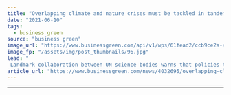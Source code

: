 ```yaml
---
title: "Overlapping climate and nature crises must be tackled in tandem, UN panel warns"
date: "2021-06-10"
tags: 
  - business green
source: "business green"
image_url: "https://www.businessgreen.com/api/v1/wps/61fead2/ccb9ce2a-49fd-45ce-ae13-01de72b48e6e/5/iStock-978432830-185x114.jpg"
image_fp: "/assets/img/post_thumbnails/96.jpg"
lead: "
 Landmark collaboration between UN science bodies warns that policies to date have failed to account for the interconnected nature of biodiversity loss and climate change ..."
article_url: "https://www.businessgreen.com/news/4032695/overlapping-climate-nature-crises-tackled-tandem-panel-warns"
---
```


---

